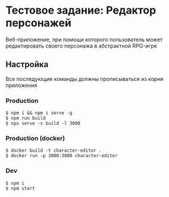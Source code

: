 # Тестовое задание: Редактор персонажей

Веб-приложение, при помощи которого пользователь может редактировать своего персонажа в абстрактной RPG-игре

## Настройка

Все последующие команды должны прописываться из корня приложения

### Production

```
$ npm i && npm i serve -g
$ npm run build
$ npx serve -s build -l 3000
```

### Production (docker)

```
$ docker build -t character-editor .
$ docker run -p 3000:3000 character-editor
```

### Dev

```
$ npm i
$ npm start
```
